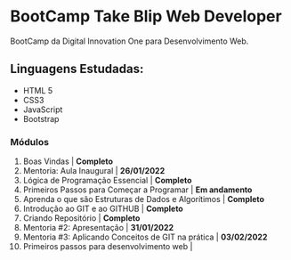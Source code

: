 # BootCamp Take Blip Web Developer

BootCamp da Digital Innovation One para Desenvolvimento Web.

## Linguagens Estudadas:

* HTML 5
* CSS3
* JavaScript
* Bootstrap

### Módulos

1. Boas Vindas | **Completo**
2. Mentoria: Aula Inaugural | **26/01/2022**
3. Lógica de Programação Essencial | **Completo**
4. Primeiros Passos para Começar a Programar | **Em andamento**
5. Aprenda o que são Estruturas de Dados e Algorítimos | **Completo**
6. Introdução ao GIT e ao GITHUB | **Completo**
7. Criando Repositório | **Completo**
8. Mentoria #2: Apresentação | **31/01/2022**
9. Mentoria #3: Aplicando Conceitos de GIT na prática | **03/02/2022**
10. Primeiros passos para desenvolvimento web | 
